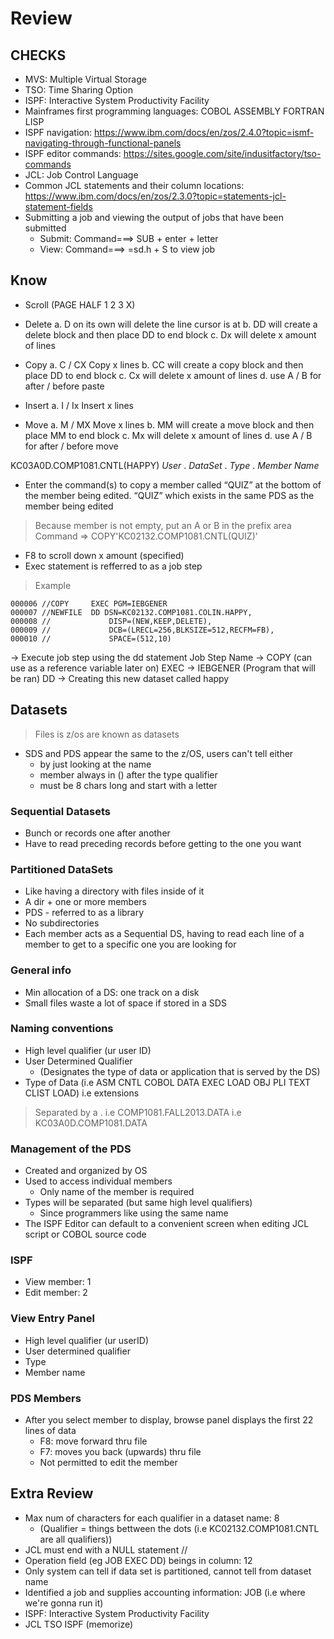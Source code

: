 # Review

## CHECKS
- MVS: Multiple Virtual Storage
- TSO: Time Sharing Option
- ISPF: Interactive System Productivity Facility
- Mainframes first programming languages: COBOL ASSEMBLY FORTRAN LISP
- ISPF navigation: https://www.ibm.com/docs/en/zos/2.4.0?topic=ismf-navigating-through-functional-panels
- ISPF editor commands: https://sites.google.com/site/indusitfactory/tso-commands
- JCL: Job Control Language
- Common JCL statements and their column locations: https://www.ibm.com/docs/en/zos/2.3.0?topic=statements-jcl-statement-fields
- Submitting a job and viewing the output of jobs that have been submitted
    - Submit: Command===> SUB + enter + letter
    - View: Command===> =sd.h + S to view job

## Know
- Scroll (PAGE HALF 1 2 3 X)

- Delete
a.	D on its own will delete the line cursor is at
b.	DD will create a delete block and then place DD to end block
c.	Dx will delete x amount of lines

- Copy
a.	C / CX Copy x lines
b.	CC will create a copy block and then place DD to end block
c.	Cx will delete x amount of lines
d.  use A / B for after / before paste

- Insert
a. I / Ix Insert x lines

- Move
a.	M / MX Move x lines
b.	MM will create a move block and then place MM to end block
c.	Mx will delete x amount of lines
d.  use A / B for after / before move

KC03A0D.COMP1081.CNTL(HAPPY)
_User_ . _DataSet_ . _Type_ . _Member Name_

- Enter the command(s) to copy a member called “QUIZ” at the bottom of the member being edited. “QUIZ” which exists in the same PDS as the member being edited
> Because member is not empty, put an A or B in the prefix area
Command => COPY'KC02132.COMP1081.CNTL(QUIZ)'

- F8 to scroll down x amount (specified)
- Exec statement is refferred to as a job step

>Example
```
000006 //COPY     EXEC PGM=IEBGENER                                           
000007 //NEWFILE  DD DSN=KC02132.COMP1081.COLIN.HAPPY,                        
000008 //             DISP=(NEW,KEEP,DELETE),                                 
000009 //             DCB=(LRECL=256,BLKSIZE=512,RECFM=FB),                   
000010 //             SPACE=(512,10)                                          
```
-> Execute job step using the dd statement
    Job Step Name -> COPY (can use as a reference variable later on)
    EXEC -> IEBGENER (Program that will be ran)
    DD -> Creating this new dataset called happy

## Datasets
> Files is z/os are known as datasets
- SDS and PDS appear the same to the z/OS, users can't tell either
    - by just looking at the name
    - member always in () after the type qualifier 
    - must be 8 chars long and start with a letter

### Sequential Datasets
- Bunch or records one after another
- Have to read preceding records before getting to the one you want

### Partitioned DataSets
- Like having a directory with files inside of it
- A dir + one or more members
- PDS - referred to as a library
- No subdirectories
- Each member acts as a Sequential DS, having to read each line of a member to get to a specific one you are looking for

### General info
- Min allocation of a DS: one track on a disk
- Small files waste a lot of space if stored in a SDS

### Naming conventions
- High level qualifier (ur user ID)
- User Determined Qualifier 
    - (Designates the type of data or application that is served by the DS)
- Type of Data (i.e ASM CNTL COBOL DATA EXEC LOAD OBJ PLI TEXT CLIST LOAD) i.e extensions
> Separated by a . 
> i.e COMP1081.FALL2013.DATA
> i.e KC03A0D.COMP1081.DATA

### Management of the PDS
- Created and organized by OS
- Used to access individual members
    - Only name of the member is required
- Types will be separated (but same high level qualifiers)
    - Since programmers like using the same name
- The ISPF Editor can default to a convenient screen when editing JCL script or COBOL source code

### ISPF
- View member: 1
- Edit member: 2

### View Entry Panel
- High level qualifier (ur userID)
- User determined qualifier
- Type 
- Member name

### PDS Members
- After you select member to display, browse panel displays the first 22 lines of data
    - F8: move forward thru file
    - F7: moves you back (upwards) thru file
    - Not permitted to edit the member






## Extra Review 
- Max num of characters for each qualifier in a dataset name: 8
    - (Qualifier = things bettween the dots (i.e KC02132.COMP1081.CNTL are all qualifiers))
- JCL must end with a NULL statement // 
- Operation field (eg JOB EXEC DD) beings in column: 12
- Only system can tell if data set is partitioned, cannot tell from dataset name
- Identified a job and supplies accounting information: JOB (i.e where we're gonna run it)
- ISPF: Interactive System Productivity Facility
- JCL TSO ISPF (memorize)